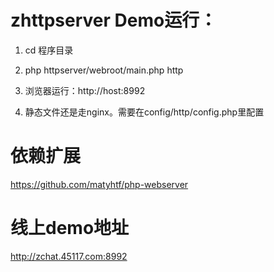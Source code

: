 zhttpserver Demo运行：
======

1) cd 程序目录

2) php httpserver/webroot/main.php http 

3) 浏览器运行：http://host:8992

4) 静态文件还是走nginx。需要在config/http/config.php里配置

依赖扩展
====
https://github.com/matyhtf/php-webserver

线上demo地址
====

http://zchat.45117.com:8992


